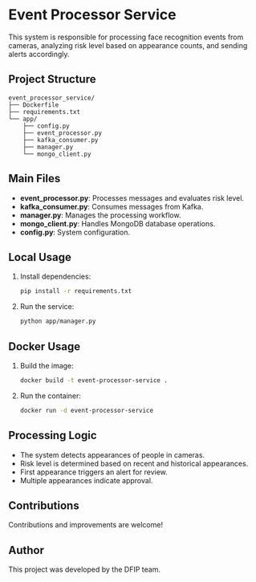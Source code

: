 # Event Processor Service

This system is responsible for processing face recognition events from cameras, analyzing risk level based on appearance counts, and sending alerts accordingly.

## Project Structure

```
event_processor_service/
├── Dockerfile
├── requirements.txt
└── app/
    ├── config.py
    ├── event_processor.py
    ├── kafka_consumer.py
    ├── manager.py
    └── mongo_client.py
```

## Main Files
- **event_processor.py**: Processes messages and evaluates risk level.
- **kafka_consumer.py**: Consumes messages from Kafka.
- **manager.py**: Manages the processing workflow.
- **mongo_client.py**: Handles MongoDB database operations.
- **config.py**: System configuration.

## Local Usage
1. Install dependencies:
   ```bash
   pip install -r requirements.txt
   ```
2. Run the service:
   ```bash
   python app/manager.py
   ```

## Docker Usage
1. Build the image:
   ```bash
   docker build -t event-processor-service .
   ```
2. Run the container:
   ```bash
   docker run -d event-processor-service
   ```

## Processing Logic
- The system detects appearances of people in cameras.
- Risk level is determined based on recent and historical appearances.
- First appearance triggers an alert for review.
- Multiple appearances indicate approval.

## Contributions
Contributions and improvements are welcome!

## Author
This project was developed by the DFIP team.
